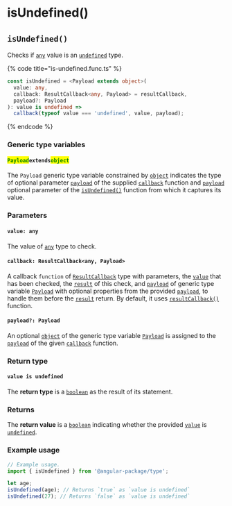 # isUndefined()

## ​`isUndefined()`

Checks if [`any`](https://www.typescriptlang.org/docs/handbook/2/everyday-types.html#any) value is an [`undefined`](https://developer.mozilla.org/en-US/docs/Glossary/undefined) type.

{% code title="is-undefined.func.ts" %}
```typescript
const isUndefined = <Payload extends object>(
  value: any,
  callback: ResultCallback<any, Payload> = resultCallback,
  payload?: Payload
): value is undefined =>
  callback(typeof value === 'undefined', value, payload);
```
{% endcode %}

### Generic type variables

#### <mark style="color:green;">**`Payload`**</mark>**`extends`**<mark style="color:green;">**`object`**</mark>

The `Payload` generic type variable constrained by [`object`](https://www.typescriptlang.org/docs/handbook/basic-types.html#object) indicates the type of optional parameter [`payload`](../types/resultcallback.md#payload-payload) of the supplied [`callback`](isundefined.md#callback-resultcallback-less-than-any-payload-greater-than) function and [`payload`](isundefined.md#payload-payload) optional parameter of the [`isUndefined()`](isundefined.md#isundefined) function from which it captures its value.

### Parameters

#### `value: any`

The value of [`any`](https://www.typescriptlang.org/docs/handbook/2/everyday-types.html#any) type to check.

#### `callback: ResultCallback<any, Payload>`

A callback `function` of [`ResultCallback`](../types/resultcallback.md) type with parameters, the [`value`](isundefined.md#value-any) that has been checked, the [`result`](../types/resultcallback.md#result-boolean) of this check, and [`payload`](../types/resultcallback.md#payload-payload) of generic type variable [`Payload`](isundefined.md#payloadextendsobject) with optional properties from the provided [`payload`](isundefined.md#payload-payload), to handle them before the [`result`](../types/resultcallback.md#result-boolean) return. By default, it uses [`resultCallback()`](../helper/resultcallback.md) function.

#### `payload?: Payload`

An optional [`object`](https://developer.mozilla.org/en-US/docs/Web/JavaScript/Reference/Global\_Objects/Object) of the generic type variable [`Payload`](isundefined.md#payloadextendsobject) is assigned to the [`payload`](../types/resultcallback.md#payload-payload) of the given [`callback`](isundefined.md#callback-resultcallback-less-than-any-payload-greater-than) function.

### Return type

#### `value is undefined`

The **return type** is a [`boolean`](https://www.typescriptlang.org/docs/handbook/basic-types.html#boolean) as the result of its statement.

### Returns

The **return value** is a [`boolean`](https://developer.mozilla.org/en-US/docs/Web/JavaScript/Reference/Global\_Objects/Boolean) indicating whether the provided [`value`](isundefined.md#value-any) is [`undefined`](https://developer.mozilla.org/en-US/docs/Glossary/undefined).

### Example usage

```typescript
// Example usage.
import { isUndefined } from '@angular-package/type';

let age;
isUndefined(age); // Returns `true` as `value is undefined`
isUndefined(27); // Returns `false` as `value is undefined`
```
